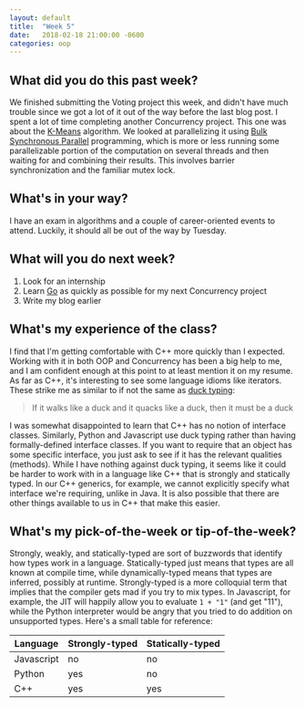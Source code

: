 ```yaml
---
layout: default
title:  "Week 5"
date:   2018-02-18 21:00:00 -0600
categories: oop
---
```


## What did you do this past week?
We finished submitting the Voting project this week, and didn't have much trouble since we got a lot of it out of the way before the last blog post. I spent a lot of time completing another Concurrency project. This one was about the [K-Means][kmeans] algorithm. We looked at parallelizing it using [Bulk Synchronous Parallel][BSP] programming, which is more or less running some parallelizable portion of the computation on several threads and then waiting for and combining their results. This involves barrier synchronization and the familiar mutex lock.

## What's in your way?
I have an exam in algorithms and a couple of career-oriented events to attend. Luckily, it should all be out of the way by Tuesday.

## What will you do next week?
1. Look for an internship
2. Learn [Go][golang] as quickly as possible for my next Concurrency project
3. Write my blog earlier

## What's my experience of the class?
I find that I'm getting comfortable with C++ more quickly than I expected. Working with it in both OOP and Concurrency has been a big help to me, and I am confident enough at this point to at least mention it on my resume. As far as C++, it's interesting to see some language idioms like iterators. These strike me as similar to if not the same as [duck typing][quack]:

> If it walks like a duck and it quacks like a duck, then it must be a duck

I was somewhat disappointed to learn that C++ has no notion of interface classes. Similarly, Python and Javascript use duck typing rather than having formally-defined interface classes. If you want to require that an object has some specific interface, you just ask to see if it has the relevant qualities (methods). While I have nothing against duck typing, it seems like it could be harder to work with in a language like C++ that is strongly and statically typed. In our C++ generics, for example, we cannot explicitly specify what interface we're requiring, unlike in Java. It is also possible that there are other things available to us in C++ that make this easier.

## What's my pick-of-the-week or tip-of-the-week?
Strongly, weakly, and statically-typed are sort of buzzwords that identify how types work in a language. Statically-typed just means that types are all known at compile time, while dynamically-typed means that types are inferred, possibly at runtime. Strongly-typed is a more colloquial term that implies that the compiler gets mad if you try to mix types. In Javascript, for example, the JIT will happily allow you to evaluate `1 + "1"` (and get "11"), while the Python interpreter would be angry that you tried to do addition on unsupported types. Here's a small table for reference:

Language | Strongly-typed | Statically-typed
--- | --- | ---
Javascript | no | no
Python | yes | no
C++ | yes | yes

[kmeans]: https://en.wikipedia.org/wiki/K-means_clustering
[BSP]: https://en.wikipedia.org/wiki/Bulk_synchronous_parallel#The_model
[golang]: https://golang.org/
[quack]: https://en.wikipedia.org/wiki/Duck_typing

